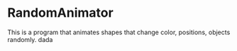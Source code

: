 # RandomAnimator
 This is a program that animates shapes that change color, positions, objects randomly.
dada